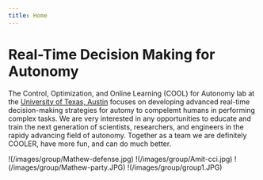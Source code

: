 ```yaml
---
title: Home
---
```


# Real-Time Decision Making for Autonomy

The Control, Optimization, and Online Learning (COOL) for Autonomy lab at the [University of Texas, Austin](https://www.ae.utexas.edu) focuses on developing advanced real-time decision-making strategies for automy to compelemt humans in performing complex tasks. We are very interested in any opportunities to educate and train the next generation of scientists, researchers, and engineers in the rapidy advancing field of autonomy. Together as a team we are definitely COOLER, have more fun, and can do much better.     


!(/images/group/Mathew-defense.jpg)
!(/images/group/Amit-cci.jpg)
!(/images/group/Mathew-party.JPG)
!(/images/group/group1.JPG)



<!-- section break -->

<!-- section full -->

